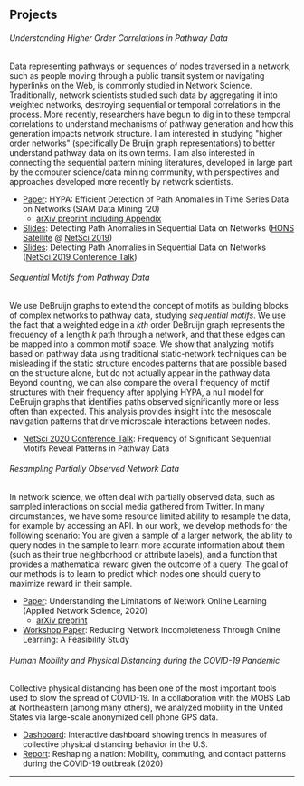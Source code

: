 
## <a name="projects"></a>  Projects


###### Understanding Higher Order Correlations in Pathway Data
Data representing pathways or sequences of nodes traversed in a network, such as people moving through a public transit system or navigating hyperlinks on the Web, is commonly studied in Network Science. Traditionally, network scientists studied such data by aggregating it into weighted networks, destroying sequential or temporal correlations in the process. More recently, researchers have begun to dig in to these temporal correlations to understand mechanisms of pathway generation and how this generation impacts network structure. I am interested in studying "higher order networks" (specifically De Bruijn graph representations) to better understand pathway data on its own terms. I am also interested in connecting the sequential pattern mining literatures, developed in large part by the computer science/data mining community, with perspectives and approaches developed more recently by network scientists.

* [Paper](https://epubs.siam.org/doi/abs/10.1137/1.9781611976236.52): HYPA: Efficient Detection of Path Anomalies in Time Series Data on Networks (SIAM Data Mining '20)
	* [arXiv preprint including Appendix](https://arxiv.org/abs/1905.10580)
* [Slides](img/NetSci_HONS_2019.pdf): Detecting Path Anomalies in Sequential Data on Networks ([HONS Satellite](https://uzhdag.github.io/hons_web/) @ [NetSci 2019](http://netsci2019.net/))
* [Slides](img/NetSci_conf_2019.pdf): Detecting Path Anomalies in Sequential Data on Networks ([NetSci 2019 Conference Talk](http://netsci2019.net/))


###### Sequential Motifs from Pathway Data
We use DeBruijn graphs to extend the concept of motifs as building blocks of complex networks to pathway data, studying _sequential motifs_. We use the fact that a weighted edge in a _kth_ order DeBruijn graph represents the frequency of a length _k_ path through a network, and that these edges can be mapped into a common motif space. We show that analyzing motifs based on pathway data using traditional static-network techniques can be misleading if the static structure encodes patterns that are possible based on the structure alone, but do not actually appear in the pathway data. Beyond counting, we can also compare the overall frequency of motif structures with their frequency after applying HYPA, a null model for DeBruijn graphs that identifies paths observed significantly more or less often than expected. This analysis provides insight into the mesoscale navigation patterns that drive microscale interactions between nodes.

* [NetSci 2020 Conference Talk](https://www.dropbox.com/s/8bcx75d37l87shu/netsci_2020_larock_final.mov?dl=0): Frequency of Significant Sequential Motifs Reveal Patterns in Pathway Data 


###### Resampling Partially Observed Network Data
In network science, we often deal with partially observed data, such as sampled interactions on social media gathered from Twitter. In many circumstances, we have some resource limited ability to resample the data, for example by accessing an API. In our work, we develop methods for the following scenario: You are given a sample of a larger network, the ability to query nodes in the sample to learn more accurate information about them (such as their true neighborhood or attribute labels), and a function that provides a mathematical reward given the outcome of a query. The goal of our methods is to learn to predict which nodes one should query to maximize reward in their sample.

* [Paper](https://appliednetsci.springeropen.com/articles/10.1007/s41109-020-00296-w): Understanding the Limitations of Network Online Learning (Applied Network Science, 2020)
	* [arXiv preprint](https://arxiv.org/abs/2001.07607)
* [Workshop Paper](http://www.mlgworkshop.org/2018/papers/MLG2018_paper_40.pdf): Reducing Network Incompleteness Through Online Learning: A Feasibility Study 


###### Human Mobility and Physical Distancing during the COVID-19 Pandemic
Collective physical distancing has been one of the most important tools used to slow the spread of COVID-19. In a collaboration with the MOBS Lab at Northeastern (among many others), we analyzed mobility in the United States via large-scale anonymized cell phone GPS data.

* [Dashboard](https://covid19.gleamproject.org/mobility): Interactive dashboard showing trends in measures of collective physical distancing behavior in the U.S.
* [Report](https://www.mobs-lab.org/uploads/6/7/8/7/6787877/covid19mobility_report2.pdf): Reshaping a nation: Mobility, commuting, and contact patterns during the COVID-19 outbreak (2020)

----

